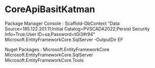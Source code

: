 # CoreApiBasitKatman

Package Manager Console : 
Scaffold-DbContext "Data Source=185.122.201.11;Initial Catalog=PVSCADA2022;Persist Security Info=True;User ID=sa;Password=tGi3#r94" Microsoft.EntityFrameworkCore.SqlServer -OutputDir EF

Nuget Packages :
Microsoft.EntityFrameworkCore
Microsoft.EntityFrameworkCore.SqlServer
Microsoft.EntityFrameworkCore.Tools
